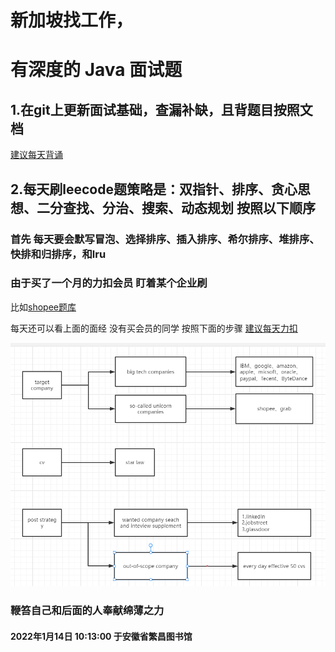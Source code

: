 # 新加坡找工作，
# 有深度的 Java 面试题
## 1.在git上更新面试基础，查漏补缺，且背题目按照文档
[建议每天背诵](https://github.com/wuzhongzhi/person/blob/63dec48889d8760c314597646c037ed4c3aed912/%E6%89%93%E5%8D%B0.doc)
## 2.每天刷leecode题策略是：双指针、排序、贪心思想、二分查找、分治、搜索、动态规划 按照以下顺序
 ### 首先 每天要会默写冒泡、选择排序、插入排序、希尔排序、堆排序、快排和归排序，和lru
 ### 由于买了一个月的力扣会员 盯着某个企业刷 
 
 比如[shopee题库](https://leetcode-cn.com/company/shopee/problemset/) 
 
 每天还可以看上面的面经
 没有买会员的同学 按照下面的步骤
[建议每天力扣](https://github.com/CyC2018/CS-Notes/blob/456ff183d550baba9f1f5f54a3f736a5089f1cb2/notes/Leetcode%20%E9%A2%98%E8%A7%A3%20-%20%E7%9B%AE%E5%BD%95.md)

![image](https://github.com/wuzhongzhi/person/blob/9ee9090a0ed75892087ec53f4e73341db4db18a7/images/strategy.png)


### 鞭笞自己和后面的人奉献绵薄之力 
#### 2022年1月14日 10:13:00 于安徽省繁昌图书馆
